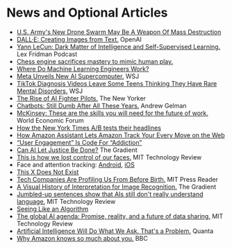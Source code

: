 # News and Optional Articles

- [U.S. Army's New Drone Swarm May Be A Weapon Of Mass Destruction](https://www.forbes.com/sites/davidhambling/2020/06/01/why-new-us-armys-tank-killing-drone-swarm-may-be-a-weapon-of-mass-destruction)
- [DALL·E: Creating Images from Text.](https://openai.com/blog/dall-e/) OpenAI
- [Yann LeCun: Dark Matter of Intelligence and Self-Supervised Learning.](https://www.youtube.com/watch?v=SGzMElJ11Cc) Lex Fridman Podcast
- [Chess engine sacrifices mastery to mimic human play.](https://news.cornell.edu/stories/2021/01/chess-engine-sacrifices-mastery-mimic-human-play)
- [Where Do Machine Learning Engineers Work?](https://gradientflow.com/where-do-machine-learning-engineers-work/)
- [Meta Unveils New AI Supercomputer.](https://www.wsj.com/articles/meta-unveils-new-ai-supercomputer-11643043601) WSJ
- [TikTok Diagnosis Videos Leave Some Teens Thinking They Have Rare Mental Disorders.](https://archive.is/hQabE) WSJ
- [The Rise of AI Fighter Pilots.](https://www.newyorker.com/magazine/2022/01/24/the-rise-of-ai-fighter-pilots) The New Yorker
- [Chatbots: Still Dumb After All These Years.](https://statmodeling.stat.columbia.edu/2022/01/13/chatbots-still-dumb-after-all-these-years/) Andrew Gelman
- [McKinsey: These are the skills you will need for the future of work.](https://www.weforum.org/agenda/2021/06/defining-the-skills-citizens-will-need-in-the-future-world-of-work/) World Economic Forum
- [How the New York Times A/B tests their headlines](https://blog.tjcx.me/p/new-york-times-ab-testing)
- [How Amazon Assistant Lets Amazon Track Your Every Move on the Web](https://palant.info/2021/03/08/how-amazon-assistant-lets-amazon-track-your-every-move-on-the-web/)
- [“User Engagement” Is Code For “Addiction”](https://craigwritescode.medium.com/user-engagement-is-code-for-addiction-a2f50d36d7ac)
- [Can AI Let Justice Be Done?](https://thegradient.pub/robot-judges/) The Gradient
- [This is how we lost control of our faces.](https://www.technologyreview.com/2021/02/05/1017388/ai-deep-learning-facial-recognition-data-history/) MIT Technology Review
- Face and attention tracking: [Android](https://github.com/Pradyuman7/TrackEyes), [iOS](https://developer.apple.com/documentation/arkit/tracking_and_visualizing_faces)
- [This X Does Not Exist](https://thisxdoesnotexist.com)
- [Tech Companies Are Profiling Us From Before Birth.](https://thereader.mitpress.mit.edu/tech-companies-are-profiling-us-from-before-birth/) MIT Press Reader
- [A Visual History of Interpretation for Image Recognition.](https://thegradient.pub/a-visual-history-of-interpretation-for-image-recognition/) The Gradient
- [Jumbled-up sentences show that AIs still don't really understand language.](https://www.technologyreview.com/2021/01/12/1016031/jumbled-up-sentences-ai-doesnt-understand-language-nlp-bert-fix/) MIT Technology Review
- [Seeing Like an Algorithm](https://www.eugenewei.com/blog/2020/9/18/seeing-like-an-algorithm)
- [The global AI agenda: Promise, reality, and a future of data sharing.](https://www.technologyreview.com/2020/03/26/950287/the-global-ai-agenda-promise-reality-and-a-future-of-data-sharing/) MIT Technology Review
- [Artificial Intelligence Will Do What We Ask. That's a Problem.](https://www.quantamagazine.org/artificial-intelligence-will-do-what-we-ask-thats-a-problem-20200130/) Quanta
- [Why Amazon knows so much about you.](https://www.bbc.co.uk/news/extra/CLQYZENMBI/amazon-data) BBC
